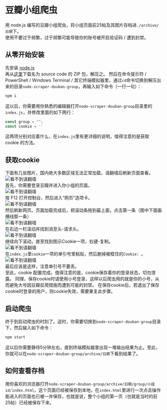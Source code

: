 # 豆瓣小组爬虫

用 node.js 编写的豆瓣小组爬虫，将小组页面前25帖及其图片存档进`./archive/日期`下。  
使用不要过于频繁，过于频繁可能导致你的账号被开启验证码 / 遭到封禁。

## 从零开始安装

先安装 [node.js](https://nodejs.org/zh-cn/download/)  
再从[这里](https://github.com/lixiang810/node-scraper-douban-group/releases/)下载名为 source code 的 ZIP 包，解压之。
然后在命令提示符 / PowerShell / Windows Terminal / 其它终端模拟器里，通过`cd`命令切换到解压出来的目录`node-scraper-douban-group`，再输入如下命令（一行一句）：

```bash
npm i
```

这以后，你需要用你熟悉的编辑器打开`node-scraper-douban-group`目录里的`index.js`，并修改里面的如下两行：

```js
const group = "";
const cookie = ''
```

这两项分别对应着什么，在`index.js`里有更详细的说明，值得注意的是获取 cookie 的方法。

## 获取cookie

下面有几张图片，国内绝大多数区域无法正常加载，请翻墙后刷新页面查看。  
![看不到请翻墙](https://cdn.jsdelivr.net/gh/lixiang810/fk-gfw/tutorial1/1.png)  
首先，你需要登录豆瓣并进入你小组的页面。  
![看不到请翻墙](https://cdn.jsdelivr.net/gh/lixiang810/fk-gfw/tutorial1/2.png)  
按 F12 打开控制台，然后进入“网页”选项卡。  
![看不到请翻墙](https://cdn.jsdelivr.net/gh/lixiang810/fk-gfw/tutorial1/3.png)  
然后刷新网页。页面加载完成后，把滚动条拖到最上面，点击第一条（图中下面画横线那一条）  
![看不到请翻墙](https://cdn.jsdelivr.net/gh/lixiang810/fk-gfw/tutorial1/4.png)  
在右边一栏滚动并找到消息头-请求头。  
![看不到请翻墙](https://cdn.jsdelivr.net/gh/lixiang810/fk-gfw/tutorial1/5.png)  
继续向下滚动，直至找到图示Cookie一项，右键-复制。  
![看不到请翻墙](https://cdn.jsdelivr.net/gh/lixiang810/fk-gfw/tutorial1/6.png)  
在`index.js`里`cookie`一项的单引号里粘贴，然后删掉被框住的`Cookie: `。  
![看不到请翻墙](https://cdn.jsdelivr.net/gh/lixiang810/fk-gfw/tutorial1/7.png)  
最后应该是这样，注意单引号不要丢。  
至此，cookie 配置完成。值得注意的是，cookie保存着你的登录状态，切勿泄露。
同理，保存cookie时请使用小号登录，这样以后爬虫用的就是你的小号，从而避免大号因豆瓣反爬措施而遭到可能的封禁。
在保存cookie后，若退出了保存cookie时登录的用户，则cookie失效，需要重复此步骤。

## 启动爬虫

终于到启动爬虫的时刻了。这时，你需要切换到`node-scraper-douban-group`目录下，然后输入如下命令：

```bash
npm start
```

这以后你需要静待5分钟左右，直到终端模拟器里出现一堆输出结果为止。至此，你就可以在`node-scraper-douban-group/archive/日期`下看到结果了。

## 如何查看存档

用你喜欢的浏览器打开`node-scraper-douban-group/archive/日期/group/小组id/index.html`，这个页面已经被保存到本地，在`index.html`里进行一次点击操作能进入的页面也已被一并保存，也就是说，整个小组的第一页（也就是当时的前25帖）已经被保存下来。
